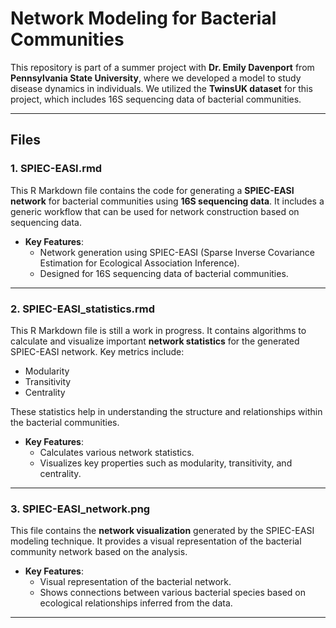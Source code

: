 # Network Modeling for Bacterial Communities

This repository is part of a summer project with **Dr. Emily Davenport** from **Pennsylvania State University**, where we developed a model to study disease dynamics in individuals. We utilized the **TwinsUK dataset** for this project, which includes 16S sequencing data of bacterial communities.

---

## Files

### 1. **SPIEC-EASI.rmd**

This R Markdown file contains the code for generating a **SPIEC-EASI network** for bacterial communities using **16S sequencing data**. It includes a generic workflow that can be used for network construction based on sequencing data.

- **Key Features**:
  - Network generation using SPIEC-EASI (Sparse Inverse Covariance Estimation for Ecological Association Inference).
  - Designed for 16S sequencing data of bacterial communities.

---

### 2. **SPIEC-EASI_statistics.rmd**

This R Markdown file is still a work in progress. It contains algorithms to calculate and visualize important **network statistics** for the generated SPIEC-EASI network. Key metrics include:
- Modularity
- Transitivity
- Centrality

These statistics help in understanding the structure and relationships within the bacterial communities.

- **Key Features**:
  - Calculates various network statistics.
  - Visualizes key properties such as modularity, transitivity, and centrality.

---

### 3. **SPIEC-EASI_network.png**

This file contains the **network visualization** generated by the SPIEC-EASI modeling technique. It provides a visual representation of the bacterial community network based on the analysis.

- **Key Features**:
  - Visual representation of the bacterial network.
  - Shows connections between various bacterial species based on ecological relationships inferred from the data.

---

